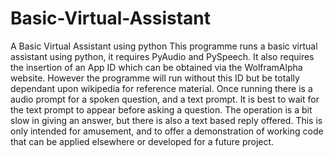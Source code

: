 # Basic-Virtual-Assistant
A Basic Virtual Assistant using python
This programme runs a basic virtual assistant using python, it requires PyAudio and PySpeech. It also requires the insertion of an
App ID which can be obtained via the WolframAlpha website. However the programme will run without this ID but be totally dependant
upon wikipedia for reference material.
Once running there is a audio prompt for a spoken question, and a text prompt. It is best to wait for the text prompt to appear
before asking a question.
The operation is a bit slow in giving an answer, but there is also a text based reply offered.
This is only intended for amusement, and to offer a demonstration of working code that can be applied elsewhere or developed
for a future project.
